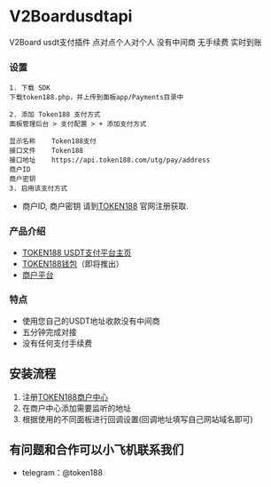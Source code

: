 # V2Boardusdtapi
V2Board usdt支付插件 点对点个人对个人 没有中间商 无手续费 实时到账

### 设置
```
1. 下载 SDK
下载token188.php，并上传到面板app/Payments目录中

2. 添加 Token188 支付方式
面板管理后台 > 支付配置 > + 添加支付方式

显示名称	Token188支付
接口文件	Token188
接口地址	https://api.token188.com/utg/pay/address
商户ID	
商户密钥	
3. 启用该支付方式
```
- 商户ID, 商户密钥  请到[TOKEN188](https://www.token188.com/) 官网注册获取.


### 产品介绍

 - [TOKEN188 USDT支付平台主页](https://www.token188.com)
 - [TOKEN188钱包](https://www.token188.com)（即将推出）
 - [商户平台](https://www.token188.com/manager)
### 特点
 - 使用您自己的USDT地址收款没有中间商
 - 五分钟完成对接
 - 没有任何支付手续费

## 安装流程
1. 注册[TOKEN188商户中心](https://www.token188.com/manager)
2. 在商户中心添加需要监听的地址
3. 根据使用的不同面板进行回调设置(回调地址填写自己网站域名即可)


## 有问题和合作可以小飞机联系我们
 - telegram：@token188
